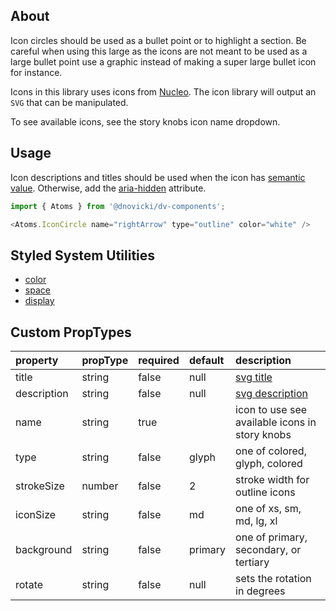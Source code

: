 ## About
Icon circles should be used as a bullet point or to highlight a section. Be careful when using this large
as the icons are not meant to be used as a large bullet point use a graphic instead of making a super large
bullet icon for instance.

Icons in this library uses icons from [Nucleo](https://nucleoapp.com/premium-icons).
The icon library will output an `SVG` that can be manipulated.

To see available icons, see the story knobs icon name dropdown.

## Usage
Icon descriptions and titles should be used when the icon has [semantic value](https://en.wikipedia.org/wiki/Semantic_HTML).
Otherwise, add the [aria-hidden](https://www.w3.org/WAI/standards-guidelines/aria/) attribute.

~~~javascript
import { Atoms } from '@dnovicki/dv-components';

<Atoms.IconCircle name="rightArrow" type="outline" color="white" />
~~~

## Styled System Utilities
* [color](https://jxnblk.com/styled-system/api#color-responsive)
* [space](https://jxnblk.com/styled-system/api#space-responsive)
* [display](https://jxnblk.com/styled-system/api#layout)

## Custom PropTypes
| property    | propType | required | default | description                                                                      |
|:------------|:---------|:---------|:--------|:---------------------------------------------------------------------------------|
| title       | string   | false    | null    | [svg title](https://developer.mozilla.org/en-US/docs/Web/SVG/Element/title)      |
| description | string   | false    | null    | [svg description](https://developer.mozilla.org/en-US/docs/Web/SVG/Element/desc) |
| name        | string   | true     |         | icon to use see available icons in story knobs                                   |
| type        | string   | false    | glyph   | one of colored, glyph, colored                                                   |
| strokeSize  | number   | false    | 2       | stroke width for outline icons                                                   |
| iconSize    | string   | false    | md      | one of xs, sm, md, lg, xl                                                        |
| background  | string   | false    | primary | one of primary, secondary, or tertiary                                           |
| rotate      | string   | false    | null    | sets the rotation in degrees                                                     |
